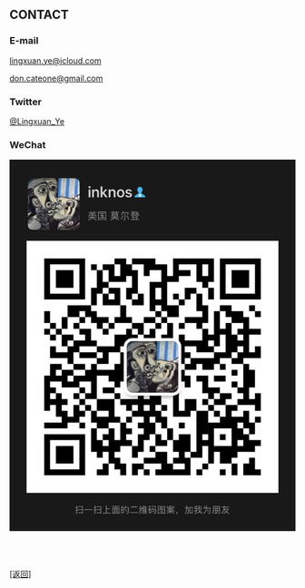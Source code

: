 ## CONTACT

### E-mail

lingxuan.ye@icloud.com

don.cateone@gmail.com

### Twitter

[@Lingxuan_Ye](https://twitter.com/Lingxuan_Ye)

### WeChat

![Lingxuan_Ye](contact.assets/00.JPG)

<br>

<br>

[[返回]](../../index.md)
